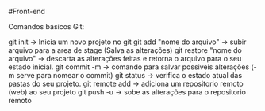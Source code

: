 #Front-end

Comandos básicos Git:

git init -> Inicia um novo projeto no git
git add "nome do arquivo" -> subir arquivo para a area de stage (Salva as alterações)
git restore "nome do arquivo" -> descarta as alterações feitas e retorna o arquivo para o seu estado inicial.
git commit -m -> comando para salvar possiveis alterações (-m serve para nomear o commit)
git status -> verifica o estado atual das pastas do seu projeto.
git remote add -> adiciona um repositorio remoto (web) ao seu projeto
git push -u -> sobe as alterações para o repositorio remoto
